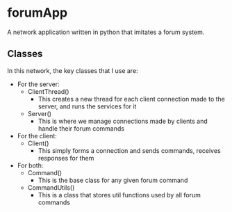 # forumApp

A network application written in python that imitates a forum system.

## Classes

In this network, the key classes that I use are:

- For the server:
  - ClientThread()
    - This creates a new thread for each client connection made to the server, and runs the services for it
  - Server()
    - This is where we manage connections made by clients and handle their forum commands
- For the client:
  - Client()
    - This simply forms a connection and sends commands, receives responses for them
- For both:
  - Command()
    - This is the base class for any given forum command
  - CommandUtils()
    - This is a class that stores util functions used by all forum commands
